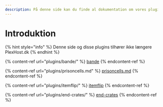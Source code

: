 ```yaml
---
description: På denne side kan du finde al dokumentation om vores plugins.
---
```


# Introduktion

{% hint style="info" %}
Denne side og disse plugins tilhører ikke længere PlexHost.dk
{% endhint %}

{% content-ref url="plugins/bande/" %}
[bande](plugins/bande/)
{% endcontent-ref %}

{% content-ref url="plugins/prisoncells.md" %}
[prisoncells.md](plugins/prisoncells.md)
{% endcontent-ref %}

{% content-ref url="plugins/itemflip/" %}
[itemflip](plugins/itemflip/)
{% endcontent-ref %}

{% content-ref url="plugins/end-crates/" %}
[end-crates](plugins/end-crates/)
{% endcontent-ref %}
